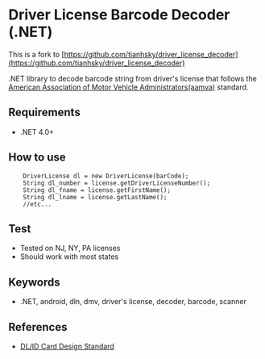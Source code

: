 # Driver License Barcode Decoder (.NET)

This is a fork to [https://github.com/tianhsky/driver_license_decoder](https://github.com/tianhsky/driver_license_decoder)

.NET library to decode barcode string from driver's license that follows the [American Association of Motor Vehicle Administrators(aamva)](http://www.aamva.org/) standard.

## Requirements

- .NET 4.0+

## How to use

		DriverLicense dl = new DriverLicense(barCode);
		String dl_number = license.getDriverLicenseNumber();
		String dl_fname = license.getFirstName();
		String dl_lname = license.getLastName();
		//etc...

## Test

- Tested on NJ, NY, PA licenses
- Should work with most states

## Keywords

- .NET, android, dln, dmv, driver's license, decoder, barcode, scanner

## References

- [DL/ID Card Design Standard](http://www.aamva.org/WorkArea/DownloadAsset.aspx?id=4435)